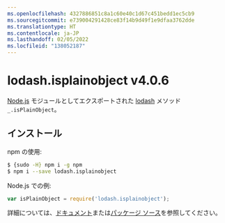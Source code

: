 ```yaml
---
ms.openlocfilehash: 4327886851c8a1c60e40c1d67c451bedd1ec5cb9
ms.sourcegitcommit: e739004291428ce83f14b9d49f1e9dfaa3762dde
ms.translationtype: HT
ms.contentlocale: ja-JP
ms.lasthandoff: 02/05/2022
ms.locfileid: "138052187"
---
```

# <a name="lodashisplainobject-v406"></a>lodash.isplainobject v4.0.6

[Node.js](https://nodejs.org/) モジュールとしてエクスポートされた [lodash](https://lodash.com/) メソッド `_.isPlainObject`。

## <a name="installation"></a>インストール

npm の使用:
```bash
$ {sudo -H} npm i -g npm
$ npm i --save lodash.isplainobject
```

Node.js での例:
```js
var isPlainObject = require('lodash.isplainobject');
```

詳細については、[ドキュメント](https://lodash.com/docs#isPlainObject)または[パッケージ ソース](https://github.com/lodash/lodash/blob/4.0.6-npm-packages/lodash.isplainobject)を参照してください。
